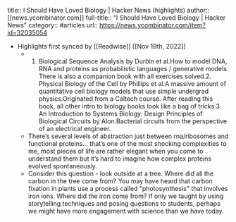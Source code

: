title:: I Should Have Loved Biology | Hacker News (highlights)
author:: [[news.ycombinator.com]]
full-title:: "I Should Have Loved Biology | Hacker News"
category:: #articles
url:: https://news.ycombinator.com/item?id=32035054

- Highlights first synced by [[Readwise]] [[Nov 19th, 2022]]
	- 1. Biological Sequence Analysis by Durbin et al.How to model DNA, RNA and proteins as probabilistic languages / generative models. There is also a companion book with all exercises solved.2. Physical Biology of the Cell by Phillips et al.A massive amount of quantitative cell biology models that use simple undergrad physics.Originated from a Caltech course. After reading this book, all other intro to biology books look like a bag of tricks.3. An Introduction to Systems Biology: Design Principles of Biological Circuits by Alon.Bacterial circuits from the perspective of an electrical engineer.
	- There’s several levels of abstraction just between rna/ribosomes and functional proteins… that’s one of the most shocking complexities to me, most pieces of life are rather elegant when you come to understand them but it’s hard to imagine how complex proteins evolved spontaneously.
	- Consider this question - look outside at a tree. Where did all the carbon in the  tree come from? You may have heard that carbon fixation in plants use a process called "photosynthesis" that involves iron ions. Where did the iron come from? If only we taught by using storytelling techniques and posing questions to students, perhaps we might have more engagement with science than we have today.